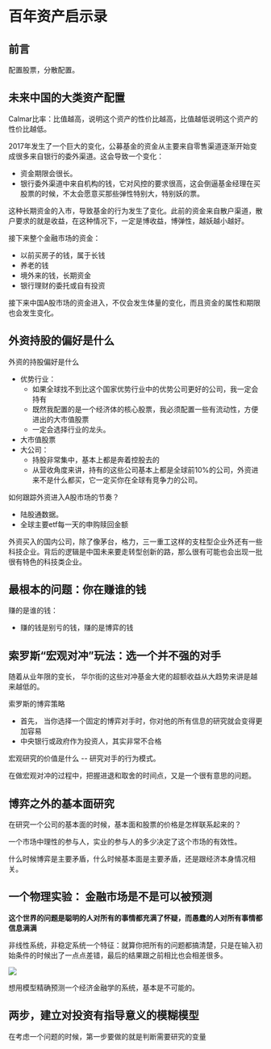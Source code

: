 # 百年资产启示录

## 前言

配置股票，分散配置。



## 未来中国的大类资产配置

Calmar比率：比值越高，说明这个资产的性价比越高，比值越低说明这个资产的性价比越低。

2017年发生了一个巨大的变化，公募基金的资金从主要来自零售渠道逐渐开始变成很多来自银行的委外渠道。这会导致一个变化：

- 资金期限会很长。
- 银行委外渠道中来自机构的钱，它对风控的要求很高，这会倒逼基金经理在买股票的时候，不太会愿意买那些弹性特别大，特别妖的票。

这种长期资金的入市，导致基金的行为发生了变化。此前的资金来自散户渠道，散户要求的就是收益，在这种情况下，一定是博收益，博弹性，越妖越小越好。

接下来整个金融市场的资金：

- 以前买房子的钱，属于长钱
- 养老的钱
- 境外来的钱，长期资金
- 银行理财的委托或自有投资

接下来中国A股市场的资金进入，不仅会发生体量的变化，而且资金的属性和期限也会发生变化。

## 外资持股的偏好是什么

外资的持股偏好是什么

- 优势行业：
  - 如果全球找不到比这个国家优势行业中的优势公司更好的公司，我一定会持有
  - 既然我配置的是一个经济体的核心股票，我必须配置一些有流动性，方便进出的大市值股票
  - 一定会选择行业的龙头。
- 大市值股票
- 大公司：
  - 持股非常集中，基本上都是奔着控股去的
  - 从营收角度来讲，持有的这些公司基本上都是全球前10%的公司，外资进来不是什么都买，它一定买你在全球有竞争力的公司。

如何跟踪外资进入A股市场的节奏？

- 陆股通数据。
- 全球主要etf每一天的申购赎回金额

外资买入的国内公司，除了像茅台，格力，三一重工这样的支柱型企业外还有一些科技企业。背后的逻辑是中国未来要走转型创新的路，那么很有可能也会出现一批很有特色的科技类企业。

## 最根本的问题：你在赚谁的钱

赚的是谁的钱：

- 赚的钱是别亏的钱，赚的是博弈的钱



## 索罗斯“宏观对冲”玩法：选一个并不强的对手

随着从业年限的变长， 华尔街的这些对冲基金大佬的超额收益从大趋势来讲是越来越低的。

索罗斯的博弈策略

- 首先， 当你选择一个固定的博弈对手时，你对他的所有信息的研究就会变得更加容易
- 中央银行或政府作为投资人，其实非常不合格

宏观研究的价值是什么 -- 研究对手的行为模式。

在做宏观对冲的过程中，把握进退和取舍的时间点，又是一个很有意思的问题。



## 博弈之外的基本面研究

在研究一个公司的基本面的时候，基本面和股票的价格是怎样联系起来的？

一个市场中理性的参与人，实业的参与人的多少决定了这个市场的有效性。

什么时候博弈是主要矛盾，什么时候基本面是主要矛盾，还是跟经济本身情况相关。



## 一个物理实验： 金融市场是不是可以被预测

**这个世界的问题是聪明的人对所有的事情都充满了怀疑，而愚蠢的人对所有事情都信息满满**

非线性系统，非稳定系统一个特征：就算你把所有的问题都搞清楚，只是在输入初始条件的时候出了一点点差错，最后的结果跟之前相比也会相差很多。

![](.\image\zichan_1.png)

想用模型精确预测一个经济金融学的系统，基本是不可能的。

## 两步，建立对投资有指导意义的模糊模型

在考虑一个问题的时候，第一步要做的就是判断需要研究的变量




